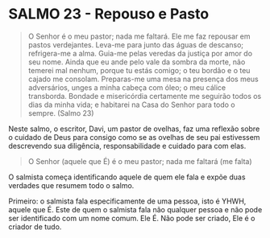 # SALMO 23 - Repouso e Pasto

> O Senhor é o meu pastor; nada me faltará. Ele me faz repousar em pastos verdejantes. Leva-me para junto das águas de descanso;
refrigera-me a alma. Guia-me pelas veredas da justiça por amor do seu nome. Ainda que eu ande pelo vale da sombra da morte, não temerei mal nenhum,  porque tu estás comigo; o teu bordão e o teu cajado me consolam. Preparas-me uma mesa na presença dos meus adversários, unges a minha cabeça com óleo; o meu cálice transborda. Bondade e misericórdia certamente me seguirão todos os dias da minha vida; e habitarei na Casa do Senhor para todo o sempre. (Salmo 23)

Neste salmo, o escritor, Davi, um pastor de ovelhas, faz uma reflexão sobre o cuidado de Deus para consigo como se as ovelhas de seu pai estivessem descrevendo sua diligência, responsabilidade e cuidado para com elas.

> O Senhor (aquele que É) é o meu pastor; nada me faltará (me falta)

O salmista começa identificando aquele de quem ele fala e expõe duas verdades que resumem todo o salmo. 

Primeiro: o salmista fala especificamente de uma pessoa, isto é YHWH, aquele que É. Este de quem o salmista fala não qualquer pessoa e não pode ser identificado com um nome comum. Ele É. Não pode ser criado, Ele é o criador de tudo.
